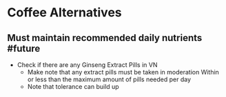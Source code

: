 # Coffee Alternatives
## Must maintain recommended daily nutrients #future

- Check if there are any Ginseng Extract Pills in VN
	- Make note that any extract pills must be taken in moderation
	  Within or less than the maximum amount of pills needed per day
	- Note that tolerance can build up


